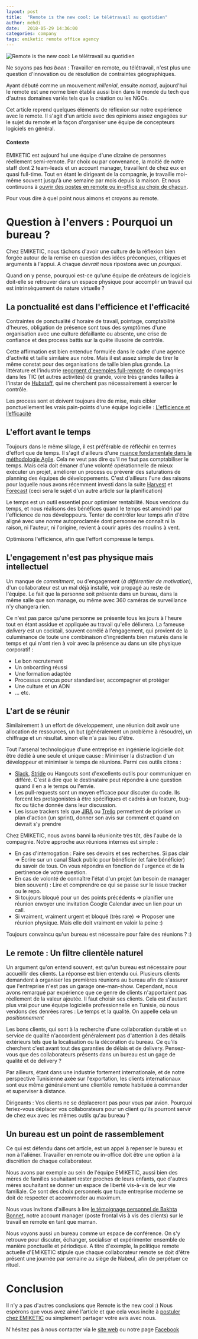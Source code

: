 ```yaml
---
layout: post
title:  "Remote is the new cool: Le télétravail au quotidien"
author: mehdi
date:   2018-05-29 14:36:00
categories: company
tags: emiketic remote office agency
---
```

![Remote is the new cool: Le télétravail au quotidien](/assets/article_images/2018-05-19-remote-is-the-new-cool/remote-is-the-new-cool.jpg)

Ne soyons pas _has been_ : Travailler en remote, ou télétravail, n'est plus une question d'innovation ou de résolution de contraintes géographiques. 

Ayant débuté comme un mouvement _millenial_, ensuite _nomad_, aujourd'hui le remote est une norme bien établie aussi bien dans le monde du tech que d'autres domaines variés tels que la création ou les NGOs.

Cet article reprend quelques éléments de réflexion sur notre expérience avec le remote. Il s'agit d'un article avec des opinions assez engagées sur le sujet du remote et la façon d'organiser une équipe de concepteurs logiciels en général.

#### __Contexte__
EMIKETIC est aujourd'hui une équipe d'une dizaine de personnes réellement semi-remote. Par choix ou par convenance, la moitié de notre staff dont 2 team-leads et un account manager, travaillent de chez eux en quasi full-time. Tout en étant le dirigeant de la compagnie, je travaille moi-même souvent jusqu'à une semaine par mois depuis la maison.
Et nous continuons à [ouvrir des postes en remote ou in-office au choix de chacun](https://www.jobi.tn/joboffer.html/developpeurs-react-javascript-remote-ou-nabeul-ou-tunis-2-postes-a-pourvoir--at--emiketic).

Pour vous dire à quel point nous aimons et croyons au remote.

# Question à l'envers : Pourquoi un bureau ?
Chez EMIKETIC, nous tâchons d'avoir une culture de la réflexion bien forgée autour de la remise en question des idées préconçues, critiques et arguments à l'appui. A chaque _devrait_ nous ripostons avec un _pourquoi_.

Quand on y pense, pourquoi est-ce qu'une équipe de créateurs de logiciels doit-elle se retrouver dans un espace physique pour accomplir un travail qui est intrinsèquement de nature virtuelle ?

## La ponctualité est dans l'efficience et l'efficacité

Contraintes de ponctualité d'horaire de travail, pointage, comptabilité d'heures, obligation de présence sont tous des symptômes d'une organisation avec une culture défaillante ou absente, une crise de confiance et des process battis sur la quête illusoire de contrôle.

Cette affirmation est bien entendue formulée dans le cadre d'une agence d'activité et taille similaire aux notre. Mais il est assez simple de tirer le même constat pour des organisations de taille bien plus grande. La littérature et l'industrie [regorgent d'exemples full-remote](https://zapier.com/blog/companies-hiring-remote-workers/) de compagnies dans les TIC (et autres activités) de grande, voire très grandes tailles à l'instar de [Hubstaff](https://hubstaff.com/remote_work?utm_source=zapier.com&utm_medium=referral&utm_campaign=zapier), qui ne cherchent pas nécessairement à exercer le contrôle.

Les process sont et doivent toujours être de mise, mais cibler ponctuellement les vrais pain-points d'une équipe logicielle : [L'efficience et l’efficacité](https://codingwithempathy.com/2017/01/24/efficiency-effectiveness-teams/)

## L'effort avant le temps

Toujours dans le même sillage, il est préférable de réfléchir en termes d'effort que de temps. Il s'agit d'ailleurs d'une [nuance fondamentale dans la méthodologie Agile](https://www.atlassian.com/agile/project-management/estimation).
Cela ne veut pas dire qu'il ne faut pas comptabiliser le temps. Mais cela doit émaner d'une volonté opérationnelle de mieux exécuter un projet, améliorer un process ou prévenir des saturations de planning des équipes de développements. C'est d'ailleurs l'une des raisons pour laquelle nous avons récemment investi dans la suite [Harvest](https://www.getharvest.com/) et [Forecast](https://forecastapp.com/) (ceci sera le sujet d'un autre article sur la planification)

Le temps est un outil essentiel pour optimiser rentabilité. Nous vendons du temps, et nous réalisons des bénéfices quand le temps est amoindri par l'efficience de nos développeurs. Tenter de contrôler leur temps afin d'être aligné avec une _norme_ autoproclamée dont personne ne connaît ni la raison, ni l'auteur, ni l'origine, revient à courir après des moulins à vent.

Optimisons l'efficience, afin que l'effort compresse le temps.

## L'engagement n'est pas physique mais intellectuel
Un manque de _commitment_, ou d'engagement (_à différentier de motivation_), d'un collaborateur est un mal déjà installé, voir propagé au reste de l'équipe. Le fait que la personne soit présente dans un bureau, dans la même salle que son manage, ou même avec 360 caméras de surveillance n'y changera rien.

Ce n'est pas parce qu'une personne se présente tous les jours à l'heure tout en étant assidue et appliquée au travail qu'elle délivrera. 
La fameuse *delivery* est un cocktail, souvent corrélé à l'engagement, qui provient de la culuminance de toute une combinaison d'ingrédients bien maturés dans le temps et qui n'ont rien à voir avec la présence au dans un site physique corporatif :
* Le bon recrutement
* Un onboarding réussi
* Une formation adaptée
* Processus conçus pour standardiser, accompagner et protéger
* Une culture et un ADN
* ... etc.

## L'art de se réunir

Similairement à un effort de développement, une réunion doit avoir une allocation de ressources, un but (généralement un problème à résoudre), un chiffrage et un résultat. sinon elle n'a pas lieu d'être.

Tout l'arsenal technologique d'une entreprise en ingénierie logicielle doit être dédié à une seule et unique cause : Minimiser la distraction d'un développeur et minimiser le temps de réunions. Parmi ces outils citons :
* [Slack](https://www.slack.com), [Stride](https://www.stride.com) ou Hangouts sont d'excellents outils pour communiquer en différé. C'est à dire que le destinataire peut répondre à une question quand il en a le temps ou l'envie.
* Les pull-requests sont un moyen efficace pour discuter du code. Ils forcent les protagonistes à être spécifiques et cadrés à un feature, bug-fix ou tâche donnée dans leur discussion.
* Les issue trackers tels que [JIRA](https://www.atlassian.com/software/jira) ou [Trello](https://trello.com/) permettent de prioriser un plan d'action (un sprint), donner son avis sur comment et quand on devrait s'y prendre

Chez EMIKETIC, nous avons banni la réunionite très tôt, dès l'aube de la compagnie. Notre approche aux réunions internes est simple :
* En cas d'interrogation : Faire ses devoirs et ses recherches. Si pas clair => Écrire sur un canal Slack public pour bénéficier (et faire bénéficier) du savoir de tous. On vous répondra en fonction de l'urgence et de la pertinence de votre question.
* En cas de volonté de connaître l'état d'un projet (un besoin de manager bien souvent) : Lire et comprendre ce qui se passe sur le issue tracker ou le repo.
* Si toujours bloqué pour un des points précédents => planifier une réunion envoyer une invitation Google Calendar avec un lien pour un call.
* Si vraiment, vraiment urgent et bloqué (très rare) => Proposer une réunion physique. Mais elle doit vraiment en valoir la peine :)

Toujours convaincu qu'un bureau est nécessaire pour faire des réunions ? :)

## Le remote : Un filtre clientèle naturel
Un argument qu'on entend souvent, est qu'un bureau est nécessaire pour accueillir des clients.
La réponse est bien entendu oui. Plusieurs clients demandent à organiser les premières réunions au bureau afin de s'assurer que l'entreprise n'est pas un garage one-man-show.
Cependant, nous avons remarqué par expérience que ce genre de clients n'apportaient pas réellement de la valeur ajoutée. Il faut choisir ses clients. Cela est d'autant plus vrai pour une équipe logicielle professionnelle en Tunisie, où nous vendons des denrées rares : Le temps et la qualité. On appelle cela un *positionnement*

Les bons clients, qui sont à la recherche d'une collaboration durable et un service de qualité n'accordent généralement pas d'attention à des détails extérieurs tels que la localisation ou la décoration du bureau. Ce qu'ils cherchent c'est avant tout des garanties de délais et de delivery. Pensez-vous que des collaborateurs présents dans un bureau est un gage de qualité et de delivery ?

Par ailleurs, étant dans une industrie fortement internationale, et de notre perspective Tunisienne axée sur l'exportation, les clients internationaux sont eux même généralement une clientèle remote habituée à commander et superviser à distance. 

Dirigeants : Vos clients ne se déplaceront pas pour vous par avion. Pourquoi feriez-vous déplacer vos collaborateurs pour un client qu'ils pourront servir de chez eux avec les mêmes outils qu'au bureau ? 

## Un bureau est un point de rassemblement
Ce qui est défendu dans cet article, est un appel à repenser le bureau et non à l'aliéner. Travailler en remote ou in-office doit être une option à la discrétion de chaque collaborateur. 

Nous avons par exemple au sein de l'équipe EMIKETIC, aussi bien des mères de familles souhaitant rester proches de leurs enfants, que d'autres mères souhaitant se donner un espace de liberté vis-à-vis de leur vie familiale. Ce sont des choix personnels que toute entreprise moderne se doit de respecter et accommoder au maximum.

Nous vous invitons d'ailleurs à lire [le témoignage personnel de Bakhta Bonnet](https://www.linkedin.com/pulse/mam-remote-bakhta-bonnet/), notre account manager (poste frontal vis à vis des clients) sur le travail en remote en tant que maman.

Nous voyons aussi un bureau comme un espace de conférence. On s'y retrouve pour discuter, échanger, socialiser et expérimenter ensemble de manière ponctuelle et périodique. A titre d'exemple, la politique remote actuelle d'EMIKETIC stipule que chaque collaborateur remote se doit d'être présent une journée par semaine au siège de Nabeul, afin de perpétuer ce rituel.

 
# Conclusion

Il n'y a pas d'autres conclusions que Remote is the new cool :)
Nous espérons que vous avez aimé l'article et que cela vous incite à [postuler chez EMIKETIC](https://www.jobi.tn/company.html/emiketic) ou simplement partager votre avis avec nous.

N'hésitez pas à nous contacter via le [site web](https://www.emiketic.com/) ou notre page [Facebook](https://www.facebook.com/emiketic/)
